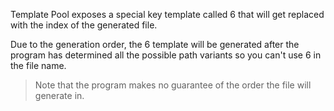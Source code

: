 Template Pool exposes a special key template called 6 that will get replaced with the index of the generated file.

Due to the generation order, the 6 template will be generated after the program has determined all the possible path variants so you can't use 6 in the file name.

> Note that the program makes no guarantee of the order the file will generate in.